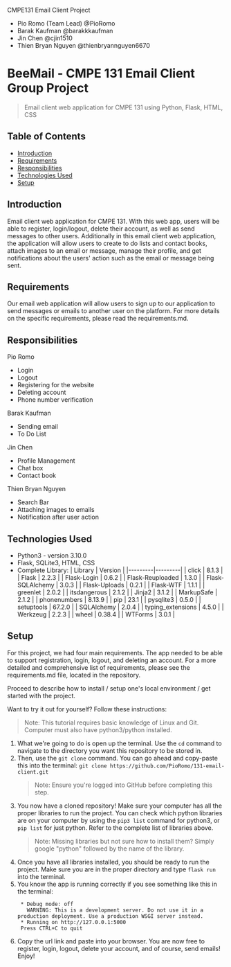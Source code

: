 CMPE131 Email Client Project 
 - Pio Romo (Team Lead) @PioRomo
 - Barak Kaufman @barakkkaufman
 - Jin Chen @cjin1510
 - Thien Bryan Nguyen @thienbryannguyen6670


# BeeMail - CMPE 131 Email Client Group Project 
> Email client web application for CMPE 131 using Python, Flask, HTML, CSS

## Table of Contents
* [Introduction](#introduction)
* [Requirements](#requirements)
* [Responsibilities](#responsibilities)
* [Technologies Used](#technologies-used)
* [Setup](#setup)


## Introduction
Email client web application for CMPE 131. With this web app, users will be able to register, login/logout, delete their account, as well as send messages to other users. Additionally in this email client web application, the application will allow users to create to do lists and contact books, attach images to an email or message, manage their profile, and get notifications about the users' action such as the email or message being sent.

## Requirements
Our email web application will allow users to sign up to our application to send messages or emails to another user on the platform. For more details on the specific requirements, please read the requirements.md.

## Responsibilities
Pio Romo
 * Login
 * Logout
 * Registering for the website
 * Deleting account
 * Phone number verification

Barak Kaufman
 * Sending email
 * To Do List

Jin Chen
 * Profile Management
 * Chat box
 * Contact book

Thien Bryan Nguyen
 * Search Bar
 * Attaching images to emails
 * Notification after user action


## Technologies Used
- Python3 - version 3.10.0
- Flask, SQLite3, HTML, CSS 
- Complete Library: 
     | Library | Version | 
     |---------|---------|
     | click        | 8.1.3      |
     | Flask      | 2.2.3     |
     | Flask-Login        | 0.6.2        |
     | Flask-Reuploaded        | 1.3.0        |
     | Flask-SQLAlchemy        | 3.0.3        |
     | Flask-Uploads        | 0.2.1        |
     | Flask-WTF         | 1.1.1        |
     | greenlet        | 2.0.2         |
     | itsdangerous         | 2.1.2         |
     | Jinja2        | 3.1.2        |
     | MarkupSafe         | 2.1.2         |
     | phonenumbers         | 8.13.9         |
     | pip         | 23.1       |
     | pysqlite3           | 0.5.0        |
     | setuptools           | 67.2.0        |
     | SQLAlchemy            | 2.0.4       |
     | typing_extensions           | 4.5.0        |
     | Werkzeug            | 2.2.3        |
     | wheel           | 0.38.4         |
     | WTForms          | 3.0.1        |
     



## Setup

For this project, we had four main requirements. The app needed to be able to support registration, login, logout, and deleting an account. For a more detailed and comprehensive list of requirements, please see the requirements.md file, located in the repository. 

Proceed to describe how to install / setup one's local environment / get started with the project.

Want to try it out for yourself? Follow these instructions:
> Note: This tutorial requires basic knowledge of Linux and Git. Computer must also have python3/python installed. 

1) What we're going to do is open up the terminal. Use the `cd` command to navigate to the directory you want this repository to be stored in. 
2) Then, use the `git clone` command. You can go ahead and copy-paste this into the terminal: `git clone https://github.com/PioRomo/131-email-client.git`
   > Note: Ensure you're logged into GitHub before completing this step. 
3) You now have a cloned repository! Make sure your computer has all the proper libraries to run the project. You can check which python libraries are on your computer by using the `pip3 list` command for python3, or `pip list` for just python. Refer to the complete list of libraries above. 
   > Note: Missing libraries but not sure how to install them? Simply google "python" followed by the name of the library. 
4) Once you have all libraries installed, you should be ready to run the project. Make sure you are in the proper directory and type `flask run` into the terminal.
5) You know the app is running correctly if you see something like this in the terminal: 
    ```
     * Debug mode: off
       WARNING: This is a development server. Do not use it in a production deployment. Use a production WSGI server instead.
     * Running on http://127.0.0.1:5000
     Press CTRL+C to quit
    
    ```   
6) Copy the url link and paste into your browser. You are now free to register, login, logout, delete your account, and of course, send emails! Enjoy! 






